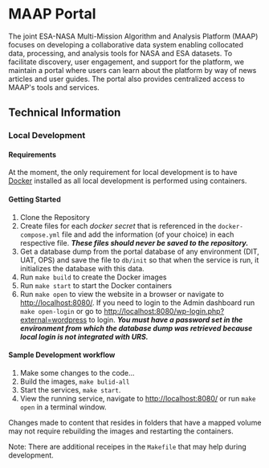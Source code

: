 # MAAP Portal

The joint ESA-NASA Multi-Mission Algorithm and Analysis Platform (MAAP) focuses on developing a collaborative data system enabling collocated data, processing, and analysis tools for NASA and ESA datasets. To facilitate discovery, user engagement, and support for the platform, we maintain a portal where users can learn about the platform by way of news articles and user guides. The portal also provides centralized access to MAAP's tools and services.

## Technical Information

### Local Development

#### Requirements

At the moment, the only requirement for local development is to have [Docker](https://www.docker.com/) installed as all local development is performed using containers.

#### Getting Started

  1. Clone the Repository
  2. Create files for each _docker secret_ that is referenced in the `docker-compose.yml` file and add the information (of your choice) in each respective file. ***These files should never be saved to the repository.***
  3. Get a database dump from the portal database of any environment (DIT, UAT, OPS) and save the file to `db/init` so that when the service is run, it initializes the database with this data.
  4. Run `make build` to create the Docker images
  5. Run `make start` to start the Docker containers
  6. Run `make open` to view the website in a browser or navigate to [http://localhost:8080/](http://localhost:8080/).  If you need to login to the Admin dashboard run `make open-login` or go to [http://localhost:8080/wp-login.php?external=wordpress](http://localhost:8080/wp-login.php?external=wordpress) to login. ***You must have a password set in the environment from which the database dump was retrieved because local login is not integrated with URS.*** 

#### Sample Development workflow
  1. Make some changes to the code...
  2. Build the images, `make bulid-all`
  3. Start the services, `make start`.
  4. View the running service, navigate to [http://localhost:8080/](http://localhost:8080/) or run `make open` in a terminal window.

Changes made to content that resides in folders that have a mapped volume may not require rebuilding the images and restarting the containers.

Note: There are additional receipes in the `Makefile` that may help during development.

